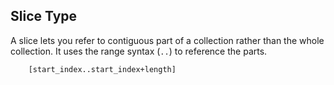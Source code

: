 ## Slice Type

A slice lets you refer to contiguous part of a collection rather than the whole collection. It uses the range syntax (`..`) to reference the parts.

```
	[start_index..start_index+length]
```

